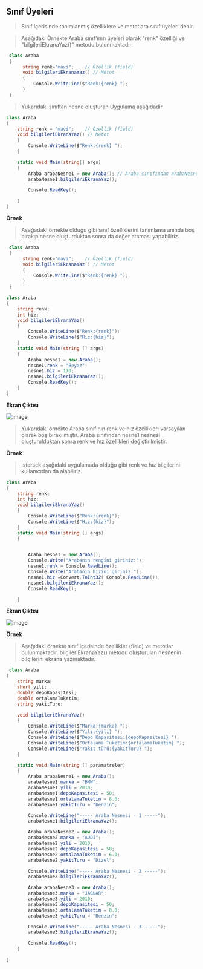 ## Sınıf Üyeleri ##

> Sınıf içerisinde tanımlanmış özelliklere ve metotlara sınıf üyeleri denir. 

> Aşağıdaki Örnekte Araba sınıf'ının üyeleri olarak "renk" özelliği ve "bilgileriEkranaYaz()" metodu bulunmaktadır.
```csharp
 class Araba
 {
      string renk="mavi";    // Özellik (field)
      void bilgileriEkranaYaz() // Metot
      {
          Console.WriteLine($"Renk:{renk} ");
      }
 }
```
> Yukarıdaki sınıftan nesne oluşturan Uygulama aşağıdadir.

```csharp
class Araba
{
    string renk = "mavi";    // Özellik (field)
    void bilgileriEkranaYaz() // Metot
    {
        Console.WriteLine($"Renk:{renk} ");
    }

    static void Main(string[] args)
    {
        Araba arabaNesne1 = new Araba(); // Araba sınıfından arabaNesne1 nesnesi oluşturulmustur.
        arabaNesne1.bilgileriEkranaYaz();

        Console.ReadKey();

    }
}
```
**Örnek** 
> Aşağadaki örnekte olduğu gibi sınıf özelliklerini tanımlama anında boş bırakıp nesne oluşturduktan sonra da değer ataması yapabiliriz.

```csharp
 class Araba
 {
      string renk="mavi";    // Özellik (field)
      void bilgileriEkranaYaz() // Metot
      {
          Console.WriteLine($"Renk:{renk} ");
      }
 }
```

```csharp
class Araba
{
    string renk;
    int hiz;
    void bilgileriEkranaYaz()
    {
        Console.WriteLine($"Renk:{renk}");
        Console.WriteLine($"Hız:{hiz}");
    }
    static void Main(string [] args)
    {
        Araba nesne1 = new Araba();
        nesne1.renk = "Beyaz";
        nesne1.hiz = 170;
        nesne1.bilgileriEkranaYaz();
        Console.ReadKey();
    }
}

```
**Ekran Çıktısı**

![image](https://user-images.githubusercontent.com/28144917/136350459-8a7b1ad7-eed1-439b-8acf-90e050de1a2e.png)


> Yukarıdaki örnekte Araba sınıfının renk ve hız özellikleri varsayılan olarak boş bırakılmıştır. 
> Araba sınıfından nesne1 nesnesi oluşturulduktan sonra renk ve hız özellikleri değiştirilmiştir.

**Örnek**
> İstersek aşağıdaki uygulamada olduğu gibi renk ve hız bilgilerini kullanıcıdan da alabiliriz.

```csharp
class Araba
{
    string renk;
    int hiz;
    void bilgileriEkranaYaz()
    {
        Console.WriteLine($"Renk:{renk}");
        Console.WriteLine($"Hız:{hiz}");
    }
    static void Main(string [] args)
    {


        Araba nesne1 = new Araba();
        Console.Write("Arabanın rengini giriniz:");
        nesne1.renk = Console.ReadLine();
        Console.Write("Arabanın hızını giriniz:");
        nesne1.hiz =Convert.ToInt32( Console.ReadLine());
        nesne1.bilgileriEkranaYaz();
        Console.ReadKey();

    }
```
**Ekran Çıktısı**

![image](https://user-images.githubusercontent.com/28144917/136349987-b68ac841-5459-4aaa-acde-543e150afb76.png)



**Örnek**
> Aşağıdaki örnekte sınıf içerisinde özellikler (field) ve  metotlar bulunmaktadır. bilgileriEkranaYaz() metodu oluşturulan nesnenin bilgilerini ekrana yazmaktadır.

```csharp
 class Araba
{
    string marka;
    short yili;
    double depoKapasitesi;
    double ortalamaTuketim;
    string yakitTuru;

    void bilgileriEkranaYaz()
    {
        Console.WriteLine($"Marka:{marka} ");
        Console.WriteLine($"Yılı:{yili} ");
        Console.WriteLine($"Depo Kapasitesi:{depoKapasitesi} ");
        Console.WriteLine($"Ortalama Tüketim:{ortalamaTuketim} ");
        Console.WriteLine($"Yakıt türü:{yakitTuru} ");
    }

    static void Main(string [] paramatreler)
    {
        Araba arabaNesne1 = new Araba();
        arabaNesne1.marka = "BMW";
        arabaNesne1.yili = 2010;
        arabaNesne1.depoKapasitesi = 50;
        arabaNesne1.ortalamaTuketim = 8.0;
        arabaNesne1.yakitTuru = "Benzin";

        Console.WriteLine("----- Araba Nesnesi - 1 -----");
        arabaNesne1.bilgileriEkranaYaz();

        Araba arabaNesne2 = new Araba();
        arabaNesne2.marka = "AUDI";
        arabaNesne2.yili = 2010;
        arabaNesne2.depoKapasitesi = 50;
        arabaNesne2.ortalamaTuketim = 6.0;
        arabaNesne2.yakitTuru = "Dizel";

        Console.WriteLine("----- Araba Nesnesi - 2 -----");
        arabaNesne2.bilgileriEkranaYaz();

        Araba arabaNesne3 = new Araba();
        arabaNesne3.marka = "JAGUAR";
        arabaNesne3.yili = 2010;
        arabaNesne3.depoKapasitesi = 50;
        arabaNesne3.ortalamaTuketim = 8.0;
        arabaNesne3.yakitTuru = "Benzin";

        Console.WriteLine("----- Araba Nesnesi - 3 -----");
        arabaNesne3.bilgileriEkranaYaz();

        Console.ReadKey();
    }
  
}
```
